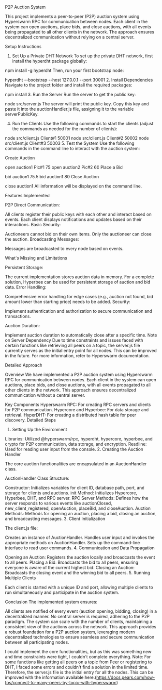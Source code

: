 P2P Auction System

This project implements a peer-to-peer (P2P) auction system using Hyperswarm RPC for communication between nodes. Each client in the system can open auctions, place bids, and close auctions, with all events being propagated to all other clients in the network. The approach ensures decentralized communication without relying on a central server.

Setup Instructions

1. Set Up a Private DHT Network
To set up the private DHT network, first install the hyperdht package globally:


npm install -g hyperdht
Then, run your first bootstrap node:


hyperdht --bootstrap --host 127.0.0.1 --port 30001
2. Install Dependencies
Navigate to the project folder and install the required packages:


npm install
3. Run the Server
Run the server to get the public key:


node src/server.js
The server will print the public key. Copy this key and paste it into the auctionHandler.js file, assigning it to the variable serverPublicKey.

4. Run the Clients
Use the following commands to start the clients (adjust the commands as needed for the number of clients):


node src/client.js Client#1 50001
node src/client.js Client#2 50002
node src/client.js Client#3 50003
5. Test the System
Use the following commands in the command line to interact with the auction system:

Create Auction


open auction1 Pic#1 75
open auction2 Pic#2 60
Place a Bid


bid auction1 75.5
bid auction1 80
Close Auction


close auction1
All information will be displayed on the command line.





Features Implemented

P2P Direct Communication:

All clients register their public keys with each other and interact based on events.
Each client displays notifications and updates based on their interactions.
Basic Security:

Auctioneers cannot bid on their own items.
Only the auctioneer can close the auction.
Broadcasting Messages:

Messages are broadcasted to every node based on events.


What's Missing and Limitations

Persistent Storage:

The current implementation stores auction data in memory. For a complete solution, Hyperbee can be used for persistent storage of auction and bid data.
Error Handling:

Comprehensive error handling for edge cases (e.g., auction not found, bid amount lower than starting price) needs to be added.
Security:

Implement authentication and authorization to secure communication and transactions.


Auction Duration:

Implement auction duration to automatically close after a specific time.
Note on Server Dependency
Due to time constraints and issues faced with certain functions like retrieving all peers on a topic, the server.js file currently serves as the initial entry point for all nodes. This can be improved in the future. For more information, refer to Hyperswarm documentation.

Detailed Approach

Overview
We have implemented a P2P auction system using Hyperswarm RPC for communication between nodes. Each client in the system can open auctions, place bids, and close auctions, with all events propagated to all other clients in the network. This approach ensures decentralized communication without a central server.

Key Components
Hyperswarm RPC: For creating RPC servers and clients for P2P communication.
Hypercore and Hyperbee: For data storage and retrieval.
HyperDHT: For creating a distributed hash table for peer discovery.
Detailed Steps
1. Setting Up the Environment

Libraries: Utilized @hyperswarm/rpc, hyperdht, hypercore, hyperbee, and crypto for P2P communication, data storage, and encryption.
Readline: Used for reading user input from the console.
2. Creating the Auction Handler

The core auction functionalities are encapsulated in an AuctionHandler class.

AuctionHandler Class Structure:

Constructor: Initializes variables for client ID, database path, port, and storage for clients and auctions.
init Method: Initializes Hypercore, Hyperbee, DHT, and RPC server.
RPC Server Methods: Defines how the server responds to various events like auctionClosed, new_client_registered, openAuction, placeBid, and closeAuction.
Auction Methods: Methods for opening an auction, placing a bid, closing an auction, and broadcasting messages.
3. Client Initialization

The client.js file:

Creates an instance of AuctionHandler.
Handles user input and invokes the appropriate methods on AuctionHandler.
Sets up the command-line interface to read user commands.
4. Communication and Data Propagation

Opening an Auction: Registers the auction locally and broadcasts the event to all peers.
Placing a Bid: Broadcasts the bid to all peers, ensuring everyone is aware of the current highest bid.
Closing an Auction: Broadcasts the closing event and the winning bid to all peers.
5. Running Multiple Clients

Each client is started with a unique ID and port, allowing multiple clients to run simultaneously and participate in the auction system.

Conclusion
The implemented system ensures:

All clients are notified of every event (auction opening, bidding, closing) in a decentralized manner.
No central server is required, adhering to the P2P paradigm.
The system can scale with the number of clients, maintaining a consistent view of the auctions across the network.
This approach provides a robust foundation for a P2P auction system, leveraging modern decentralized technologies to ensure seamless and secure communication between all participating nodes.



I could implement the core functionalities, but as this was something new and time constraints were tight, I couldn't complete everything. Note: For some functions like getting all peers on a topic from Peer or registering to DHT, I faced some errors and couldn't find a solution in the limited time. Therefore, the server.js file is the initial entry for all the nodes. This can be improved with the information available here.(https://docs.pears.com/how-tos/connect-to-many-peers-by-topic-with-hyperswarm)